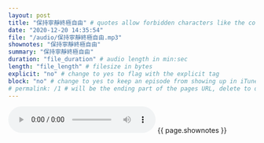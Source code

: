```yaml
---
layout: post
title: "保持寧靜終極自由" # quotes allow forbidden characters like the colon
date: "2020-12-20 14:35:54"
file: "/audio/保持寧靜終極自由.mp3"
shownotes: "保持寧靜終極自由"
summary: "保持寧靜終極自由"
duration: "file_duration" # audio length in min:sec
length: "file_length" # filesize in bytes
explicit: "no" # change to yes to flag with the explicit tag
block: "no" # change to yes to keep an episode from showing up in iTunes
# permalink: /1 # will be the ending part of the pages URL, delete to default to the title
---
```


<audio controls>
<source src="{{site.url}}{{site.baseurl}}{{ page.file }}" type="audio/x-mp3">
Your browser does not support the audio element.
</audio>
{{ page.shownotes }}
